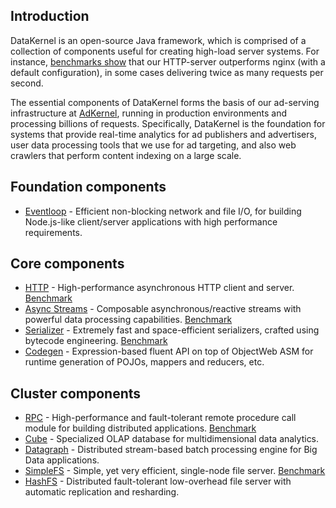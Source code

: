 ## Introduction

DataKernel is an open-source Java framework, which is comprised of a collection of components useful for creating high-load server systems. For instance, [benchmarks show](http://datakernel.io/docs/http/#benchmark) that our HTTP-server outperforms nginx (with a default configuration), in some cases delivering twice as many requests per second.

The essential components of DataKernel forms the basis of our ad-serving infrastructure at [AdKernel](http://adkernel.com), running in production environments and processing billions of requests. Specifically, DataKernel is the foundation for systems that provide real-time analytics for ad publishers and advertisers, user data processing tools that we use for ad targeting, and also web crawlers that perform content indexing on a large scale.

## Foundation components

* [Eventloop](http://datakernel.io/docs/eventloop/) - Efficient non-blocking network and file I/O, for building Node.js-like client/server applications with high performance requirements.

## Core components

* [HTTP](http://datakernel.io/docs/http/) - High-performance asynchronous HTTP client and server. [Benchmark](http://datakernel.io/docs/http/#benchmark)
* [Async Streams](http://datakernel.io/docs/streams/) - Composable asynchronous/reactive streams with powerful data processing capabilities. [Benchmark](http://datakernel.io/docs/streams/#benchmark)
* [Serializer](http://datakernel.io/docs/serializers/) - Extremely fast and space-efficient serializers, crafted using bytecode engineering. [Benchmark](http://datakernel.io/docs/serializers/#benchmark)
* [Codegen](http://datakernel.io/docs/codegen/) - Expression-based fluent API on top of ObjectWeb ASM for runtime generation of POJOs, mappers and reducers, etc.

## Cluster components

* [RPC](http://datakernel.io/docs/rpc/) - High-performance and fault-tolerant remote procedure call module for building distributed applications. [Benchmark](http://datakernel.io/docs/rpc/#benchmark)
* [Cube](http://datakernel.io/docs/cube/) - Specialized OLAP database for multidimensional data analytics.
* [Datagraph](http://datakernel.io/docs/datagraph/) - Distributed stream-based batch processing engine for Big Data applications.
* [SimpleFS](http://datakernel.io/docs/simplefs/) - Simple, yet very efficient, single-node file server. [Benchmark](http://datakernel.io/docs/streams/#simplefs)
* [HashFS](http://datakernel.io/docs/hashfs/) - Distributed fault-tolerant low-overhead file server with automatic replication and resharding.
